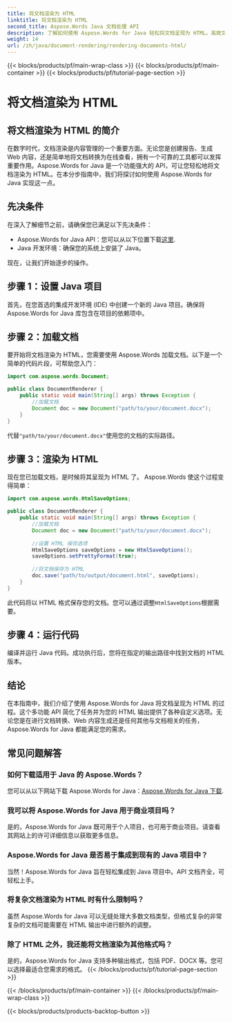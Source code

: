 ```yaml
---
title: 将文档渲染为 HTML
linktitle: 将文档渲染为 HTML
second_title: Aspose.Words Java 文档处理 API
description: 了解如何使用 Aspose.Words for Java 轻松将文档呈现为 HTML。高效文档转换的分步指南。
weight: 14
url: /zh/java/document-rendering/rendering-documents-html/
---
```


{{< blocks/products/pf/main-wrap-class >}}
{{< blocks/products/pf/main-container >}}
{{< blocks/products/pf/tutorial-page-section >}}

# 将文档渲染为 HTML


## 将文档渲染为 HTML 的简介

在数字时代，文档渲染是内容管理的一个重要方面。无论您是创建报告、生成 Web 内容，还是简单地将文档转换为在线查看，拥有一个可靠的工具都可以发挥重要作用。Aspose.Words for Java 是一个功能强大的 API，可让您轻松地将文档渲染为 HTML。在本分步指南中，我们将探讨如何使用 Aspose.Words for Java 实现这一点。

## 先决条件

在深入了解细节之前，请确保您已满足以下先决条件：

-  Aspose.Words for Java API：您可以从以下位置下载[这里](https://releases.aspose.com/words/java/).
- Java 开发环境：确保您的系统上安装了 Java。

现在，让我们开始逐步的操作。

## 步骤 1：设置 Java 项目

首先，在您首选的集成开发环境 (IDE) 中创建一个新的 Java 项目。确保将 Aspose.Words for Java 库包含在项目的依赖项中。

## 步骤 2：加载文档

要开始将文档渲染为 HTML，您需要使用 Aspose.Words 加载文档。以下是一个简单的代码片段，可帮助您入门：

```java
import com.aspose.words.Document;

public class DocumentRenderer {
    public static void main(String[] args) throws Exception {
        //加载文档
        Document doc = new Document("path/to/your/document.docx");
    }
}
```

代替`"path/to/your/document.docx"`使用您的文档的实际路径。

## 步骤 3：渲染为 HTML

现在您已加载文档，是时候将其呈现为 HTML 了。 Aspose.Words 使这个过程变得简单：

```java
import com.aspose.words.HtmlSaveOptions;

public class DocumentRenderer {
    public static void main(String[] args) throws Exception {
        //加载文档
        Document doc = new Document("path/to/your/document.docx");
        
        //设置 HTML 保存选项
        HtmlSaveOptions saveOptions = new HtmlSaveOptions();
        saveOptions.setPrettyFormat(true);
        
        //将文档保存为 HTML
        doc.save("path/to/output/document.html", saveOptions);
    }
}
```

此代码将以 HTML 格式保存您的文档。您可以通过调整`HtmlSaveOptions`根据需要。

## 步骤 4：运行代码

编译并运行 Java 代码。成功执行后，您将在指定的输出路径中找到文档的 HTML 版本。

## 结论

在本指南中，我们介绍了使用 Aspose.Words for Java 将文档呈现为 HTML 的过程。这个多功能 API 简化了任务并为您的 HTML 输出提供了各种自定义选项。无论您是在进行文档转换、Web 内容生成还是任何其他与文档相关的任务，Aspose.Words for Java 都能满足您的需求。

## 常见问题解答

### 如何下载适用于 Java 的 Aspose.Words？

您可以从以下网站下载 Aspose.Words for Java：[Aspose.Words for Java 下载](https://releases.aspose.com/words/java/).

### 我可以将 Aspose.Words for Java 用于商业项目吗？

是的，Aspose.Words for Java 既可用于个人项目，也可用于商业项目。请查看其网站上的许可详细信息以获取更多信息。

### Aspose.Words for Java 是否易于集成到现有的 Java 项目中？

当然！Aspose.Words for Java 旨在轻松集成到 Java 项目中。API 文档齐全，可轻松上手。

### 将复杂文档渲染为 HTML 时有什么限制吗？

虽然 Aspose.Words for Java 可以无缝处理大多数文档类型，但格式复杂的非常复杂的文档可能需要在 HTML 输出中进行额外的调整。

### 除了 HTML 之外，我还能将文档渲染为其他格式吗？

是的，Aspose.Words for Java 支持多种输出格式，包括 PDF、DOCX 等。您可以选择最适合您需求的格式。
{{< /blocks/products/pf/tutorial-page-section >}}

{{< /blocks/products/pf/main-container >}}
{{< /blocks/products/pf/main-wrap-class >}}

{{< blocks/products/products-backtop-button >}}

